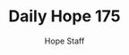 ---
image: /assets/img/daily-hope-default-artwork.png
title: Daily Hope 175
number: 175
categories:
  - Daily Hope
author: Hope Staff
notes: Daily Hope 175
embed: >-
  <iframe style="border-radius:12px" src="https://open.spotify.com/embed/episode/7GOjVSl8KQOBMb400FPVLK?utm_source=generator" width="100%" height="152" frameBorder="0" allowfullscreen="" allow="autoplay; clipboard-write; encrypted-media; fullscreen; picture-in-picture" loading="lazy"></iframe>
---